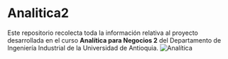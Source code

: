 # Analitica2
Este repositorio recolecta toda la información relativa al proyecto desarrollada en el curso **Analítica para Negocios 2** del Departamento de Ingeniería Industrial de la Universidad de Antioquia.
![Analítica](https://sicex.com/blog/plataformas-para-analitica-inteligencia-de-negocios/)
